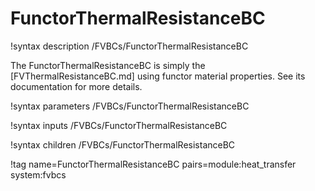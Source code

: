 # FunctorThermalResistanceBC

!syntax description /FVBCs/FunctorThermalResistanceBC

The FunctorThermalResistanceBC is simply the [FVThermalResistanceBC.md] using functor
material properties. See its documentation for more details.

!syntax parameters /FVBCs/FunctorThermalResistanceBC

!syntax inputs /FVBCs/FunctorThermalResistanceBC

!syntax children /FVBCs/FunctorThermalResistanceBC

!tag name=FunctorThermalResistanceBC pairs=module:heat_transfer system:fvbcs
